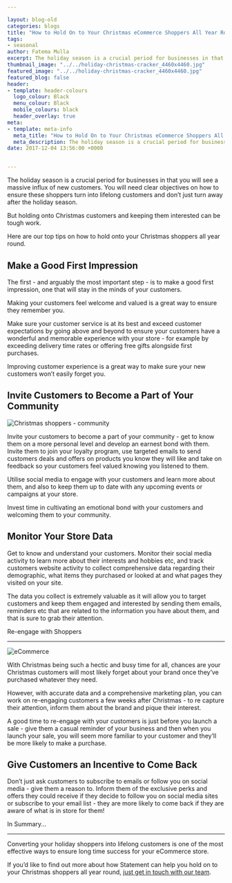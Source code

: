 ```yaml
--- 

layout: blog-old
categories: blogs
title: "How to Hold On to Your Christmas eCommerce Shoppers All Year Round"
tags:
- seasonal
author: Fatema Mulla
excerpt: The holiday season is a crucial period for businesses in that you will see a massive influx of new customers. You will need clear objectives on how to ensure these shoppers turn into lifelong customers and don’t just turn away after the holiday season. 
thumbnail_image: "../../holiday-christmas-cracker_4460x4460.jpg"
featured_image: "../../holiday-christmas-cracker_4460x4460.jpg"
featured_blog: false
header:
- template: header-colours
  logo_colour: Black
  menu_colour: Black
  mobile_colours: black
  header_overlay: true
meta:
- template: meta-info
  meta_title: "How to Hold On to Your Christmas eCommerce Shoppers All Year Round"
  meta_description: The holiday season is a crucial period for businesses in that you will see a massive influx of new customers. You will need clear objectives on how to ensure these shoppers turn into lifelong customers and don’t just turn away after the holiday season.
date: 2017-12-04 13:56:00 +0000


--- 
```

The holiday season is a crucial period for businesses in that you will see a massive influx of new customers. You will need clear objectives on how to ensure these shoppers turn into lifelong customers and don’t just turn away after the holiday season.

But holding onto Christmas customers and keeping them interested can be tough work.

Here are our top tips on how to hold onto your Christmas shoppers all year round.

  

Make a Good First Impression
----------------------------

The first - and arguably the most important step - is to make a good first impression, one that will stay in the minds of your customers.

Making your customers feel welcome and valued is a great way to ensure they remember you.

Make sure your customer service is at its best and exceed customer expectations by going above and beyond to ensure your customers have a wonderful and memorable experience with your store - for example by exceeding delivery time rates or offering free gifts alongside first purchases.

Improving customer experience is a great way to make sure your new customers won’t easily forget you.

  

Invite Customers to Become a Part of Your Community
---------------------------------------------------

![Christmas shoppers - community](../../priscilla-du-preez-234138_(1).jpg)

Invite your customers to become a part of your community - get to know them on a more personal level and develop an earnest bond with them. Invite them to join your loyalty program, use targeted emails to send customers deals and offers on products you know they will like and take on feedback so your customers feel valued knowing you listened to them.

Utilise social media to engage with your customers and learn more about them, and also to keep them up to date with any upcoming events or campaigns at your store.

Invest time in cultivating an emotional bond with your customers and welcoming them to your community.

  

Monitor Your Store Data
-----------------------

Get to know and understand your customers. Monitor their social media activity to learn more about their interests and hobbies etc, and track customers website activity to collect comprehensive data regarding their demographic, what items they purchased or looked at and what pages they visited on your site.

The data you collect is extremely valuable as it will allow you to target customers and keep them engaged and interested by sending them emails, reminders etc that are related to the information you have about them, and that is sure to grab their attention.

  

Re-engage with Shoppers  

--------------------------

![eCommerce](../../lukas-blazek-367945.jpg)

With Christmas being such a hectic and busy time for all, chances are your Christmas customers will most likely forget about your brand once they’ve purchased whatever they need.

However, with accurate data and a comprehensive marketing plan, you can work on re-engaging customers a few weeks after Christmas - to re capture their attention, inform them about the brand and pique their interest.

A good time to re-engage with your customers is just before you launch a sale - give them a casual reminder of your business and then when you launch your sale, you will seem more familiar to your customer and they’ll be more likely to make a purchase.

  

Give Customers an Incentive to Come Back
----------------------------------------

Don’t just ask customers to subscribe to emails or follow you on social media - give them a reason to. Inform them of the exclusive perks and offers they could receive if they decide to follow you on social media sites or subscribe to your email list - they are more likely to come back if they are aware of what is in store for them!  

  

In Summary...  

----------------

Converting your holiday shoppers into lifelong customers is one of the most effective ways to ensure long time success for your eCommerce store.

If you’d like to find out more about how Statement can help you hold on to your Christmas shoppers all year round, [just get in touch with our team](https://www.statementagency.com/contact-us).